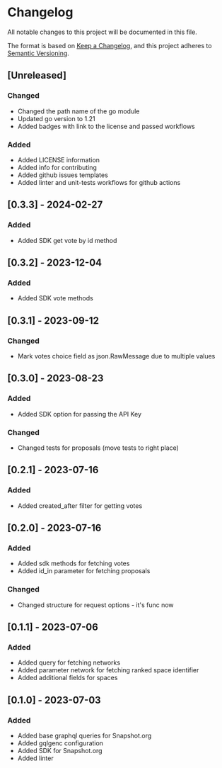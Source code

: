 # Changelog
All notable changes to this project will be documented in this file.

The format is based on [Keep a Changelog](https://keepachangelog.com/en/1.0.0/),
and this project adheres to [Semantic Versioning](https://semver.org/spec/v2.0.0.html).

## [Unreleased]

### Changed
- Changed the path name of the go module
- Updated go version to 1.21
- Added badges with link to the license and passed workflows

### Added
- Added LICENSE information
- Added info for contributing
- Added github issues templates
- Added linter and unit-tests workflows for github actions

## [0.3.3] - 2024-02-27

### Added
- Added SDK get vote by id method

## [0.3.2] - 2023-12-04

### Added
- Added SDK vote methods

## [0.3.1] - 2023-09-12

### Changed
- Mark votes choice field as json.RawMessage due to multiple values

## [0.3.0] - 2023-08-23

### Added
- Added SDK option for passing the API Key

### Changed
- Changed tests for proposals (move tests to right place)

## [0.2.1] - 2023-07-16

### Added
- Added created_after filter for getting votes

## [0.2.0] - 2023-07-16

### Added
- Added sdk methods for fetching votes
- Added id_in parameter for fetching proposals

### Changed
- Changed structure for request options - it's func now

## [0.1.1] - 2023-07-06

### Added
- Added query for fetching networks
- Added parameter network for fetching ranked space identifier
- Added additional fields for spaces

## [0.1.0] - 2023-07-03

### Added
- Added base graphql queries for Snapshot.org
- Added gqlgenc configuration
- Added SDK for Snapshot.org
- Added linter
